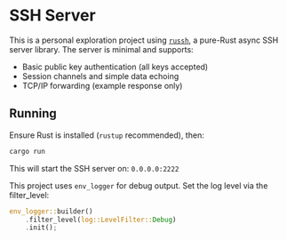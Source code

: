 # SSH Server

This is a personal exploration project using
[`russh`](https://github.com/warp-tech/russh), a pure-Rust async SSH server
library. The server is minimal and supports:

- Basic public key authentication (all keys accepted)
- Session channels and simple data echoing
- TCP/IP forwarding (example response only)

## Running

Ensure Rust is installed (`rustup` recommended), then:

```bash
cargo run
```

This will start the SSH server on:
```0.0.0.0:2222```

This project uses `env_logger` for debug output. Set the log level via the
filter_level: 
```rs
env_logger::builder()
    .filter_level(log::LevelFilter::Debug)
    .init();
```
